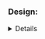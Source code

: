 ### Design:
<details about implementation such as data structures and algorithms used>
i used a linked list type of structure to create this, to add a block or get , first or last block is o(1) but to find a specific block would be o(n)

### Time Complexity:
<Big O notation with brief explanation>
to add a block or get , first or last block is o(1)
but to find a specific block would be o(n)
### Space Complexity:
<Big O notation with brief explanation>

